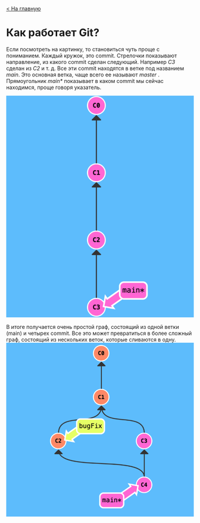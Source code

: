 [< На главную](./readme.md)
# Как работает Git?

Если посмотреть на картинку, то становиться чуть проще с пониманием. Каждый кружок, это commit. Стрелочки показывают направление, из какого commit сделан следующий. 
Например *C3* сделан из *С2* и т. д. Все эти commit находятся в ветке под названием *main*. Это основная ветка, чаще всего ее называют *master* . Прямоугольник _main*_ показывает в каком commit мы сейчас находимся, проще говоря указатель.

![](./assets/1.png)

В итоге получается очень простой граф, состоящий из одной ветки (main) и четырех commit. Все это может превратиться в более сложный граф, состоящий из нескольких веток, которые сливаются в одну.
![](./assets/2.png)
